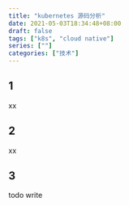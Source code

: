 ```yaml
---
title: "kubernetes 源码分析"
date: 2021-05-03T18:34:48+08:00
draft: false
tags: ["k8s", "cloud native"]
series: [""]
categories: ["技术"]
---
```


## 1

xx
## 2
xx
## 3
todo write